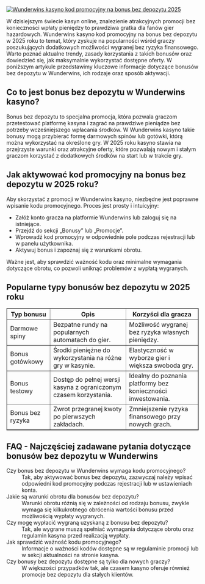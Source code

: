 [![Wunderwins kasyno kod promocyjny na bonus bez depozytu 2025](https://123-caf.pages.dev/gitsignup.png)](https://vrmoo.ru/Bt82HjjY)

<div>     <p>W dzisiejszym świecie kasyn online, znalezienie atrakcyjnych promocji bez konieczności wpłaty pieniędzy to prawdziwa gratka dla fanów gier hazardowych. Wunderwins kasyno kod promocyjny na bonus bez depozytu w 2025 roku to temat, który zyskuje na popularności wśród graczy poszukujących dodatkowych możliwości wygranej bez ryzyka finansowego. Warto poznać aktualne trendy, zasady korzystania z takich bonusów oraz dowiedzieć się, jak maksymalnie wykorzystać dostępne oferty. W poniższym artykule przedstawimy kluczowe informacje dotyczące bonusów bez depozytu w Wunderwins, ich rodzaje oraz sposób aktywacji.</p>        <h2>Co to jest bonus bez depozytu w Wunderwins kasyno?</h2>     <p>Bonus bez depozytu to specjalna promocja, która pozwala graczom przetestować platformę kasyna i zagrać na prawdziwe pieniądze bez potrzeby wcześniejszego wpłacania środków. W Wunderwins kasyno takie bonusy mogą przybierać formę darmowych spinów lub gotówki, którą można wykorzystać na określone gry. W 2025 roku kasyno stawia na przejrzyste warunki oraz atrakcyjne oferty, które pozwalają nowym i stałym graczom korzystać z dodatkowych środków na start lub w trakcie gry.</p>        <h2>Jak aktywować kod promocyjny na bonus bez depozytu w 2025 roku?</h2>     <p>Aby skorzystać z promocji w Wunderwins kasyno, niezbędne jest poprawne wpisanie kodu promocyjnego. Proces jest prosty i intuicyjny:</p>     <ul>       <li>Załóż konto gracza na platformie Wunderwins lub zaloguj się na istniejące.</li>       <li>Przejdź do sekcji „Bonusy” lub „Promocje”.</li>       <li>Wprowadź kod promocyjny w odpowiednie pole podczas rejestracji lub w panelu użytkownika.</li>       <li>Aktywuj bonus i zapoznaj się z warunkami obrotu.</li>     </ul>     <p>Ważne jest, aby sprawdzić ważność kodu oraz minimalne wymagania dotyczące obrotu, co pozwoli uniknąć problemów z wypłatą wygranych.</p>        <h2>Popularne typy bonusów bez depozytu w 2025 roku</h2>     <table border="1" cellpadding="5" cellspacing="0">       <thead>         <tr>           <th>Typ bonusu</th>           <th>Opis</th>           <th>Korzyści dla gracza</th>         </tr>       </thead>       <tbody>         <tr>           <td>Darmowe spiny</td>           <td>Bezpatne rundy na popularnych automatach do gier.</td>           <td>Możliwość wygranej bez ryzyka własnych pieniędzy.</td>         </tr>         <tr>           <td>Bonus gotówkowy</td>           <td>Środki pieniężne do wykorzystania na różne gry w kasynie.</td>           <td>Elastyczność w wyborze gier i większa swoboda gry.</td>         </tr>         <tr>           <td>Bonus testowy</td>           <td>Dostęp do pełnej wersji kasyna z ograniczonym czasem korzystania.</td>           <td>Idealny do poznania platformy bez konieczności inwestowania.</td>         </tr>         <tr>           <td>Bonus bez ryzyka</td>           <td>Zwrot przegranej kwoty po pierwszych zakładach.</td>           <td>Zmniejszenie ryzyka finansowego przy nowych grach.</td>         </tr>       </tbody>     </table>        <h2>FAQ - Najczęściej zadawane pytania dotyczące bonusów bez depozytu w Wunderwins</h2>     <dl>       <dt>Czy bonus bez depozytu w Wunderwins wymaga kodu promocyjnego?</dt>       <dd>Tak, aby aktywować bonus bez depozytu, zazwyczaj należy wpisać odpowiedni kod promocyjny podczas rejestracji lub w ustawieniach konta.</dd>          <dt>Jakie są warunki obrotu dla bonusów bez depozytu?</dt>       <dd>Warunki obrotu różnią się w zależności od rodzaju bonusu, zwykle wymaga się kilkukrotnego obrócenia wartości bonusu przed możliwością wypłaty wygranych.</dd>          <dt>Czy mogę wypłacić wygraną uzyskaną z bonusu bez depozytu?</dt>       <dd>Tak, ale wygrane muszą spełniać wymagania dotyczące obrotu oraz regulamin kasyna przed realizacją wypłaty.</dd>          <dt>Jak sprawdzić ważność kodu promocyjnego?</dt>       <dd>Informacje o ważności kodów dostępne są w regulaminie promocji lub w sekcji aktualności na stronie kasyna.</dd>          <dt>Czy bonusy bez depozytu dostępne są tylko dla nowych graczy?</dt>       <dd>W większości przypadków tak, ale czasem kasyno oferuje również promocje bez depozytu dla stałych klientów.</dd>     </dl>   </div>